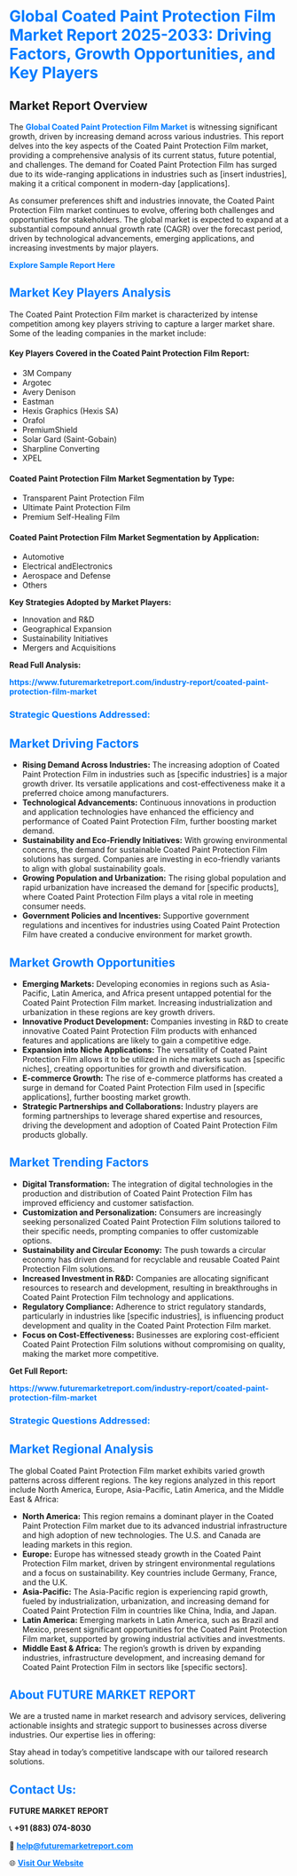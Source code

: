 <h1 style="color: #007BFF;">Global Coated Paint Protection Film Market Report 2025-2033: Driving Factors, Growth Opportunities, and Key Players</h1>

<section id="overview">
<h2>Market Report Overview</h2>
<p>The <a href="https://www.futuremarketreport.com/industry-report/coated-paint-protection-film-market" style="color: #007BFF; text-decoration: none;"><strong>Global Coated Paint Protection Film Market</strong></a> is witnessing significant growth, driven by increasing demand across various industries. This report delves into the key aspects of the Coated Paint Protection Film market, providing a comprehensive analysis of its current status, future potential, and challenges. The demand for Coated Paint Protection Film has surged due to its wide-ranging applications in industries such as [insert industries], making it a critical component in modern-day [applications].</p>
<p>As consumer preferences shift and industries innovate, the Coated Paint Protection Film market continues to evolve, offering both challenges and opportunities for stakeholders. The global market is expected to expand at a substantial compound annual growth rate (CAGR) over the forecast period, driven by technological advancements, emerging applications, and increasing investments by major players.</p>
</section>

<section id="overview">
<p><a href="https://www.futuremarketreport.com/request-sample/reportId=46002" style="color: #007BFF; text-decoration: none;"><strong>Explore Sample Report Here</strong></a></p>
</section>

<section id="key-players">
<h2 style="color: #007BFF;">Market Key Players Analysis</h2>
<p>The Coated Paint Protection Film market is characterized by intense competition among key players striving to capture a larger market share. Some of the leading companies in the market include:</p>
<h4>Key Players Covered in the Coated Paint Protection Film Report:</h4>
<ul><li>3M Company</li><li>Argotec</li><li>Avery Denison</li><li>Eastman</li><li>Hexis Graphics (Hexis SA)</li><li>Orafol</li><li>PremiumShield</li><li>Solar Gard (Saint-Gobain)</li><li>Sharpline Converting</li><li>XPEL</li></ul>
<h4>Coated Paint Protection Film Market Segmentation by Type:</h4>
<ul><li>Transparent Paint Protection Film</li><li>Ultimate Paint Protection Film</li><li>Premium Self-Healing Film</li></ul>

<h4>Coated Paint Protection Film Market Segmentation by Application:</h4>
<ul><li>Automotive</li><li>Electrical andElectronics</li><li>Aerospace and Defense</li><li>Others</li></ul>
<p><strong>Key Strategies Adopted by Market Players:</strong></p>
<ul>
<li>Innovation and R&D</li>
<li>Geographical Expansion</li>
<li>Sustainability Initiatives</li>
<li>Mergers and Acquisitions</li>
</ul>
</section>

<section>
<p><strong>Read Full Analysis: </strong></p><a href="https://www.futuremarketreport.com/industry-report/coated-paint-protection-film-market" style="color: #007BFF; text-decoration: none;"><strong>https://www.futuremarketreport.com/industry-report/coated-paint-protection-film-market</strong></a>
<h3 style="color: #007BFF;">Strategic Questions Addressed:</h3>
</section>

<section id="driving-factors">
<h2 style="color: #007BFF;">Market Driving Factors</h2>
<ul>
<li><strong>Rising Demand Across Industries:</strong> The increasing adoption of Coated Paint Protection Film in industries such as [specific industries] is a major growth driver. Its versatile applications and cost-effectiveness make it a preferred choice among manufacturers.</li>
<li><strong>Technological Advancements:</strong> Continuous innovations in production and application technologies have enhanced the efficiency and performance of Coated Paint Protection Film, further boosting market demand.</li>
<li><strong>Sustainability and Eco-Friendly Initiatives:</strong> With growing environmental concerns, the demand for sustainable Coated Paint Protection Film solutions has surged. Companies are investing in eco-friendly variants to align with global sustainability goals.</li>
<li><strong>Growing Population and Urbanization:</strong> The rising global population and rapid urbanization have increased the demand for [specific products], where Coated Paint Protection Film plays a vital role in meeting consumer needs.</li>
<li><strong>Government Policies and Incentives:</strong> Supportive government regulations and incentives for industries using Coated Paint Protection Film have created a conducive environment for market growth.</li>
</ul>
</section>

<section id="growth-opportunities">
<h2 style="color: #007BFF;">Market Growth Opportunities</h2>
<ul>
<li><strong>Emerging Markets:</strong> Developing economies in regions such as Asia-Pacific, Latin America, and Africa present untapped potential for the Coated Paint Protection Film market. Increasing industrialization and urbanization in these regions are key growth drivers.</li>
<li><strong>Innovative Product Development:</strong> Companies investing in R&D to create innovative Coated Paint Protection Film products with enhanced features and applications are likely to gain a competitive edge.</li>
<li><strong>Expansion into Niche Applications:</strong> The versatility of Coated Paint Protection Film allows it to be utilized in niche markets such as [specific niches], creating opportunities for growth and diversification.</li>
<li><strong>E-commerce Growth:</strong> The rise of e-commerce platforms has created a surge in demand for Coated Paint Protection Film used in [specific applications], further boosting market growth.</li>
<li><strong>Strategic Partnerships and Collaborations:</strong> Industry players are forming partnerships to leverage shared expertise and resources, driving the development and adoption of Coated Paint Protection Film products globally.</li>
</ul>
</section>

<section id="trending-factors">
<h2 style="color: #007BFF;">Market Trending Factors</h2>
<ul>
<li><strong>Digital Transformation:</strong> The integration of digital technologies in the production and distribution of Coated Paint Protection Film has improved efficiency and customer satisfaction.</li>
<li><strong>Customization and Personalization:</strong> Consumers are increasingly seeking personalized Coated Paint Protection Film solutions tailored to their specific needs, prompting companies to offer customizable options.</li>
<li><strong>Sustainability and Circular Economy:</strong> The push towards a circular economy has driven demand for recyclable and reusable Coated Paint Protection Film solutions.</li>
<li><strong>Increased Investment in R&D:</strong> Companies are allocating significant resources to research and development, resulting in breakthroughs in Coated Paint Protection Film technology and applications.</li>
<li><strong>Regulatory Compliance:</strong> Adherence to strict regulatory standards, particularly in industries like [specific industries], is influencing product development and quality in the Coated Paint Protection Film market.</li>
<li><strong>Focus on Cost-Effectiveness:</strong> Businesses are exploring cost-efficient Coated Paint Protection Film solutions without compromising on quality, making the market more competitive.</li>
</ul>
</section>

<section>
<p><strong>Get Full Report: </strong></p><a href="https://www.futuremarketreport.com/industry-report/coated-paint-protection-film-market" style="color: #007BFF; text-decoration: none;"><strong>https://www.futuremarketreport.com/industry-report/coated-paint-protection-film-market</strong></a>
<h3 style="color: #007BFF;">Strategic Questions Addressed:</h3>
</section>


<section id="regional-analysis">
<h2 style="color: #007BFF;">Market Regional Analysis</h2>
<p>The global Coated Paint Protection Film market exhibits varied growth patterns across different regions. The key regions analyzed in this report include North America, Europe, Asia-Pacific, Latin America, and the Middle East & Africa:</p>
<ul>
<li><strong>North America:</strong> This region remains a dominant player in the Coated Paint Protection Film market due to its advanced industrial infrastructure and high adoption of new technologies. The U.S. and Canada are leading markets in this region.</li>
<li><strong>Europe:</strong> Europe has witnessed steady growth in the Coated Paint Protection Film market, driven by stringent environmental regulations and a focus on sustainability. Key countries include Germany, France, and the U.K.</li>
<li><strong>Asia-Pacific:</strong> The Asia-Pacific region is experiencing rapid growth, fueled by industrialization, urbanization, and increasing demand for Coated Paint Protection Film in countries like China, India, and Japan.</li>
<li><strong>Latin America:</strong> Emerging markets in Latin America, such as Brazil and Mexico, present significant opportunities for the Coated Paint Protection Film market, supported by growing industrial activities and investments.</li>
<li><strong>Middle East & Africa:</strong> The region’s growth is driven by expanding industries, infrastructure development, and increasing demand for Coated Paint Protection Film in sectors like [specific sectors].</li>
</ul>
</section>

<footer>
<h2 style="color: #007BFF;">About FUTURE MARKET REPORT</h2>
<p>We are a trusted name in market research and advisory services, delivering actionable insights and strategic support to businesses across diverse industries. Our expertise lies in offering:</p>

<p>Stay ahead in today’s competitive landscape with our tailored research solutions.</p>

<h2 style="color: #007BFF;">Contact Us:</h2>
<p><strong>FUTURE MARKET REPORT</strong></p>
<p>📞 <strong>+91 (883) 074-8030</strong></p>
<p>📧 <strong><a href="mailto:help@futuremarketreport.com" style="color: #007BFF;">help@futuremarketreport.com</a></strong></p>
<p>🌐 <strong><a href="https://www.futuremarketreport.com/" style="color: #007BFF;">Visit Our Website</a></strong></p>
</footer>